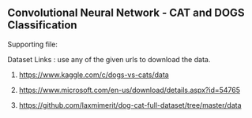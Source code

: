 ## Convolutional Neural Network - CAT and DOGS Classification

Supporting file: 

Dataset Links : use any of the given urls to download the data.

1. https://www.kaggle.com/c/dogs-vs-cats/data

2. https://www.microsoft.com/en-us/download/details.aspx?id=54765

3. https://github.com/laxmimerit/dog-cat-full-dataset/tree/master/data

